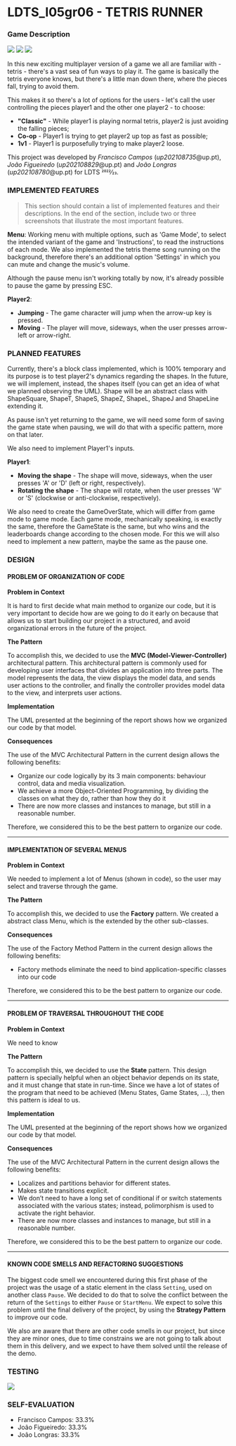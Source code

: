 # LDTS_l05gr06 - TETRIS RUNNER

### Game Description

![](imagens/uml.png)
![](imagens/state.png) ![](imagens/gif.gif)


In this new exciting multiplayer version of a game we all are familiar with - tetris - there's a vast sea of fun ways to play it.
The game is basically the tetris everyone knows, but there's a little man down there, where the pieces fall, trying to avoid them. 

This makes it so there's a lot of options for the users - let's call the user controlling the pieces player1 and the other one
player2 - to choose:

- **"Classic"** - While player1 is playing normal tetris, player2 is just avoiding the falling pieces;
- **Co-op** - Player1 is trying to get player2 up top as fast as possible;
- **1v1** - Player1 is purposefully trying to make player2 loose.

This project was developed by *Francisco Campos* (*up202108735*@up.pt), *João Figueiredo* (*up202108829*@up.pt) and *João Longras* (*up202108780*@up.pt) for LDTS 2022⁄23.

### IMPLEMENTED FEATURES

> This section should contain a list of implemented features and their descriptions. In the end of the section, include two or three screenshots that illustrate the most important features.

**Menu**: Working menu with multiple options, such as 'Game Mode', to select the intended variant of the game and 'Instructions', to read the instructions of each
mode. We also implemented the tetris theme song running on the background, therefore there's an additional option 'Settings' in which you can mute and change the music's volume.

Although the pause menu isn't working totally by now, it's already possible to pause the game by pressing ESC. 


**Player2**:

- **Jumping** - The game character will jump when the arrow-up key is pressed.
- **Moving** - The player will move, sideways, when the user presses arrow-left or arrow-right.



### PLANNED FEATURES

Currently, there's a block class implemented, which is 100% temporary and its purpose is to test player2's dynamics 
regarding the shapes. In the future, we will implement, instead, the shapes itself (you can get an idea of what we planned
observing the UML). Shape will be an abstract class with ShapeSquare, ShapeT, ShapeS, ShapeZ, ShapeL, ShapeJ and ShapeLine extending it.

As pause isn't yet returning to the game, we will need some form of saving the game state when pausing, we will do that with a specific pattern, more on that later.

We also need to implement Player1's inputs.

**Player1**:

- **Moving the shape** - The shape will move, sideways, when the user presses 'A' or 'D' (left or right, respectively).
- **Rotating the shape** - The shape will rotate, when the user presses 'W' or 'S' (clockwise or anti-clockwise, respectively).

We also need to create the GameOverState, which will differ from game mode to game mode. Each game mode, mechanically speaking, is exactly the same, therefore
the GameState is the same, but who wins and the leaderboards change according to the chosen mode. For this we will also need to implement a new pattern, maybe the same as the pause one.


### DESIGN

#### PROBLEM OF ORGANIZATION OF CODE

**Problem in Context**

It is hard to first decide what main method to organize our code, but it is very important to decide how are we going to do it early on 
because that allows us to start building our project in a structured, and avoid organizational errors in the future of the project.

**The Pattern**

To accomplish this, we decided to use the **MVC (Model-Viewer-Controller)** architectural pattern. This architectural pattern
is commonly used for developing user interfaces that divides an application into three parts. The model represents the data,
the view displays the model data, and sends user actions to the controller, and finally the controller provides model data
to the view, and interprets user actions.

**Implementation**

The UML presented at the beginning of the report shows how we organized our code by that model.

**Consequences**

The use of the MVC Architectural Pattern in the current design allows the following benefits:

- Organize our code logically by its 3 main components: behaviour control, data and media visualization.
- We achieve a more Object-Oriented Programming, by dividing the classes on what they do, rather than how they do it
- There are now more classes and instances to manage, but still in a reasonable number.

Therefore, we considered this to be the best pattern to organize our code.

------

#### IMPLEMENTATION OF SEVERAL MENUS

**Problem in Context**

We needed to implement a lot of Menus (shown in code), so the user may select and traverse through the game.

**The Pattern**

To accomplish this, we decided to use the **Factory** pattern. We created a abstract class Menu, which is the extended
by the other sub-classes.

**Consequences**

The use of the Factory Method Pattern in the current design allows the following benefits:

- Factory methods eliminate the need to bind application-specific classes into our code

Therefore, we considered this to be the best pattern to organize our code.

------

#### PROBLEM OF TRAVERSAL THROUGHOUT THE CODE

**Problem in Context**

We need to know 

**The Pattern**

To accomplish this, we decided to use the **State** pattern. This design pattern is specially helpful when
an object behavior depends on its state, and it must change that state in run-time. Since we have a lot of states of the
program that need to be achieved (Menu States, Game States, ...), then this pattern is ideal to us.

**Implementation**

The UML presented at the beginning of the report shows how we organized our code by that model.

**Consequences**

The use of the MVC Architectural Pattern in the current design allows the following benefits:


- Localizes and partitions behavior for different states.
- Makes state transitions explicit.
- We don’t need to have a long set of conditional if or switch statements associated with the various states; instead, polimorphism is used to activate the right behavior.
- There are now more classes and instances to manage, but still in a reasonable number.

Therefore, we considered this to be the best pattern to organize our code.

-----

#### KNOWN CODE SMELLS AND REFACTORING SUGGESTIONS

The biggest code smell we encountered during this first phase of the project was the usage of a static element in the class `Setting`, used
on another class `Pause`. We decided to do that to solve the conflict between the return of the `Settings` to either `Pause` 
or `StartMenu`. We expect to solve this problem until the final delivery of the project, by using the **Strategy Pattern** to
improve our code.

We also are aware that there are other code smells in our project, but since they are minor ones, due to time constrains we are
not going to talk about them in this delivery, and we expect to have them solved until the release of the demo.

### TESTING

![](imagens/coverage.png)


### SELF-EVALUATION

- Francisco Campos: 33.3%
- João Figueiredo: 33.3%
- João Longras: 33.3%